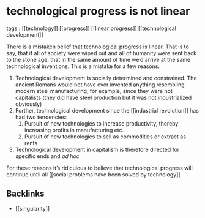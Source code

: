 # technological progress is not linear

tags
: [[technology]] [[progress]] [[linear progress]] [[technological development]]

There is a mistaken belief that technological progress is linear. That is to say, that if all of society were wiped out and all of humanity were sent back to the stone age, that in the same amount of time we&rsquo;d arrive at the same technological inventions. This is a mistake for a few reasons.

1.  Technological development is socially determined and constrained. The ancient Romans would not have ever invented anything resembling modern steel manufacturing, for example, since they were not capitalists (they did have steel production but it was not industrialized obviously)
2.  Further, technological development since the [[industrial revolution]] has had two tendencies:
    1.  Pursuit of new technologies to increase productivity, thereby increasing profits in manufacturing etc.
    2.  Pursuit of new technologies to sell as commodities or extract as rents
3.  Technological development in capitalism is therefore directed for specific ends and _ad hoc_

For these reasons it&rsquo;s ridiculous to believe that technological progress will continue until all [[social problems have been solved by technology]].


## Backlinks

-   [[singularity]]
